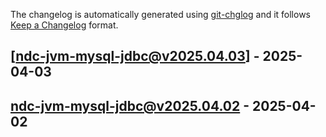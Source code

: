 The changelog is automatically generated using [git-chglog](https://github.com/git-chglog/git-chglog) and it follows [Keep a Changelog](https://keepachangelog.com) format.


<a name="ndc-jvm-mysql-jdbc@v2025.04.03"></a>
## [ndc-jvm-mysql-jdbc@v2025.04.03] - 2025-04-03

<a name="ndc-jvm-mysql-jdbc@v2025.04.02"></a>
## ndc-jvm-mysql-jdbc@v2025.04.02 - 2025-04-02

